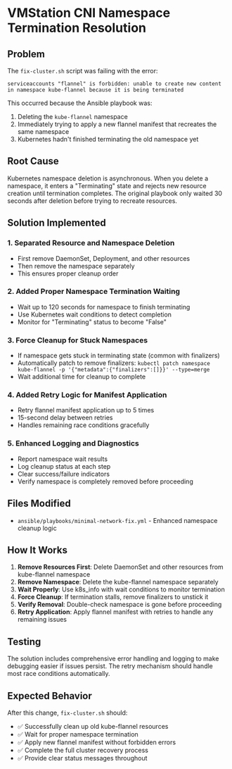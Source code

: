 # VMStation CNI Namespace Termination Resolution

## Problem
The `fix-cluster.sh` script was failing with the error:
```
serviceaccounts "flannel" is forbidden: unable to create new content in namespace kube-flannel because it is being terminated
```

This occurred because the Ansible playbook was:
1. Deleting the `kube-flannel` namespace
2. Immediately trying to apply a new flannel manifest that recreates the same namespace
3. Kubernetes hadn't finished terminating the old namespace yet

## Root Cause
Kubernetes namespace deletion is asynchronous. When you delete a namespace, it enters a "Terminating" state and rejects new resource creation until termination completes. The original playbook only waited 30 seconds after deletion before trying to recreate resources.

## Solution Implemented

### 1. Separated Resource and Namespace Deletion
- First remove DaemonSet, Deployment, and other resources
- Then remove the namespace separately
- This ensures proper cleanup order

### 2. Added Proper Namespace Termination Waiting
- Wait up to 120 seconds for namespace to finish terminating
- Use Kubernetes wait conditions to detect completion
- Monitor for "Terminating" status to become "False"

### 3. Force Cleanup for Stuck Namespaces  
- If namespace gets stuck in terminating state (common with finalizers)
- Automatically patch to remove finalizers: `kubectl patch namespace kube-flannel -p '{"metadata":{"finalizers":[]}}' --type=merge`
- Wait additional time for cleanup to complete

### 4. Added Retry Logic for Manifest Application
- Retry flannel manifest application up to 5 times
- 15-second delay between retries
- Handles remaining race conditions gracefully

### 5. Enhanced Logging and Diagnostics
- Report namespace wait results
- Log cleanup status at each step
- Clear success/failure indicators
- Verify namespace is completely removed before proceeding

## Files Modified
- `ansible/playbooks/minimal-network-fix.yml` - Enhanced namespace cleanup logic

## How It Works
1. **Remove Resources First**: Delete DaemonSet and other resources from kube-flannel namespace
2. **Remove Namespace**: Delete the kube-flannel namespace separately  
3. **Wait Properly**: Use k8s_info with wait conditions to monitor termination
4. **Force Cleanup**: If termination stalls, remove finalizers to unstick it
5. **Verify Removal**: Double-check namespace is gone before proceeding
6. **Retry Application**: Apply flannel manifest with retries to handle any remaining issues

## Testing
The solution includes comprehensive error handling and logging to make debugging easier if issues persist. The retry mechanism should handle most race conditions automatically.

## Expected Behavior
After this change, `fix-cluster.sh` should:
- ✅ Successfully clean up old kube-flannel resources
- ✅ Wait for proper namespace termination  
- ✅ Apply new flannel manifest without forbidden errors
- ✅ Complete the full cluster recovery process
- ✅ Provide clear status messages throughout